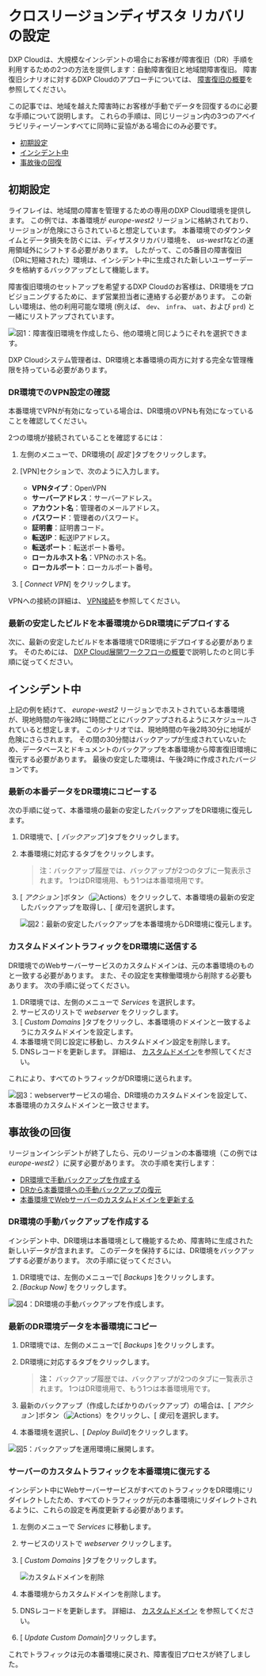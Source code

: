# クロスリージョンディザスタ リカバリの設定

DXP Cloudは、大規模なインシデントの場合にお客様が障害復旧（DR）手順を利用するための2つの方法を提供します：自動障害復旧と地域間障害復旧。 障害復旧シナリオに対するDXP Cloudのアプローチについては、 [障害復旧の概要](./disaster-recovery-overview.md)を参照してください。

この記事では、地域を越えた障害時にお客様が手動でデータを回復するのに必要な手順について説明します。 これらの手順は、同じリージョン内の3つのアベイラビリティーゾーンすべてに同時に妥協がある場合にのみ必要です。

  - [初期設定](#initial-setup)
  - [インシデント中](#during-an-incident)
  - [事故後の回復](#post-incident-recovery)

## 初期設定

ライフレイは、地域間の障害を管理するための専用のDXP Cloud環境を提供します。 この例では、本番環境が *europe-west2* リージョンに格納されており、リージョンが危険にさらされていると想定しています。 本番環境でのダウンタイムとデータ損失を防ぐには、ディザスタリカバリ環境を、 *us-west1*などの運用領域外にシフトする必要があります。 したがって、この5番目の障害復旧（DRに短縮された）環境は、インシデント中に生成された新しいユーザーデータを格納するバックアップとして機能します。

障害復旧環境のセットアップを希望するDXP Cloudのお客様は、DR環境をプロビジョニングするために、まず営業担当者に連絡する必要があります。 この新しい環境は、他の利用可能な環境 (例えば、 `dev`、 `infra`、 `uat`、および `prd`) と一緒にリストアップされています。

![図1：障害復旧環境を作成したら、他の環境と同じようにそれを選択できます。](./configuring-cross-region-disaster-recovery/images/01.png)

DXP Cloudシステム管理者は、DR環境と本番環境の両方に対する完全な管理権限を持っている必要があります。

### DR環境でのVPN設定の確認

本番環境でVPNが有効になっている場合は、DR環境のVPNも有効になっていることを確認してください。

2つの環境が接続されていることを確認するには：

1.  左側のメニューで、DR環境の[ *設定* ]タブをクリックします。

2.  [VPN]セクションで、次のように入力します。

      - **VPNタイプ**：OpenVPN
      - **サーバーアドレス**：サーバーアドレス。
      - **アカウント名**：管理者のメールアドレス。
      - **パスワード**：管理者のパスワード。
      - **証明書**：証明書コード。
      - **転送IP**：転送IPアドレス。
      - **転送ポート**：転送ポート番号。
      - **ローカルホスト名**：VPNのホスト名。
      - **ローカルポート**：ローカルポート番号。

3.  [ *Connect VPN*] をクリックします。

VPNへの接続の詳細は、 [VPN接続](../infrastructure-and-operations/networking/connecting-a-vpn-to-dxp-cloud.md)を参照してください。

### 最新の安定したビルドを本番環境からDR環境にデプロイする

次に、最新の安定したビルドを本番環境でDR環境にデプロイする必要があります。 そのためには、 [DXP Cloud展開ワークフローの概要](../build-and-deploy/overview-of-the-dxp-cloud-deployment-workflow.md)で説明したのと同じ手順に従ってください。

## インシデント中

上記の例を続けて、 *europe-west2* リージョンでホストされている本番環境が、現地時間の午後2時に1時間ごとにバックアップされるようにスケジュールされていると想定します。 このシナリオでは、現地時間の午後2時30分に地域が危険にさらされます。 その間の30分間はバックアップが生成されていないため、データベースとドキュメントのバックアップを本番環境から障害復旧環境に復元する必要があります。 最後の安定した環境は、午後2時に作成されたバージョンです。

### 最新の本番データをDR環境にコピーする

次の手順に従って、本番環境の最新の安定したバックアップをDR環境に復元します。

1.  DR環境で、[ *バックアップ* ]タブをクリックします。

2.  本番環境に対応するタブをクリックします。

    > 注：バックアップ履歴では、バックアップが2つのタブに一覧表示されます。 1つはDR環境用、もう1つは本番環境用です。

3.  [ *アクション* ]ボタン（![Actions](./configuring-cross-region-disaster-recovery/images/03.png)）をクリックして、本番環境の最新の安定したバックアップを取得し、[ *復元*]を選択します。

    ![図2：最新の安定したバックアップを本番環境からDR環境に復元します。](./configuring-cross-region-disaster-recovery/images/04.png)

### カスタムドメイントラフィックをDR環境に送信する

DR環境でのWebサーバーサービスのカスタムドメインは、元の本番環境のものと一致する必要があります。 また、その設定を実稼働環境から削除する必要もあります。 次の手順に従ってください。

1.  DR環境では、左側のメニューで *Services* を選択します。
2.  サービスのリストで *webserver* をクリックします。
3.  [ *Custom Domains* ]タブをクリックし、本番環境のドメインと一致するようにカスタムドメインを設定します。
4.  本番環境で同じ設定に移動し、カスタムドメイン設定を削除します。
5.  DNSレコードを更新します。 詳細は、 [カスタムドメイン](../infrastructure-and-operations/networking/custom-domains.md)を参照してください。

これにより、すべてのトラフィックがDR環境に送られます。

![図3：webserverサービスの場合、DR環境のカスタムドメインを設定して、本番環境のカスタムドメインと一致させます。](./configuring-cross-region-disaster-recovery/images/07.png)

## 事故後の回復

リージョンインシデントが終了したら、元のリージョンの本番環境（この例では*europe-west2* ）に戻す必要があります。 次の手順を実行します：

  - [DR環境で手動バックアップを作成する](#create-a-manual-backup-in-the-dr-environment)
  - [DRから本番環境への手動バックアップの復元](#restore-the-manual-backup-from-dr-to-Production)
  - [本番環境でWebサーバーのカスタムドメインを更新する](#update-the-web-server-custom-domain-in-Production)

### DR環境の手動バックアップを作成する

インシデント中、DR環境は本番環境として機能するため、障害時に生成された新しいデータが含まれます。 このデータを保持するには、DR環境をバックアップする必要があります。 次の手順に従ってください。

1.  DR環境では、左側のメニューで[ *Backups* ]をクリックします。
2.  *[Backup Now]* をクリックします。

![図4：DR環境の手動バックアップを作成します。](./configuring-cross-region-disaster-recovery/images/08.png)

### 最新のDR環境データを本番環境にコピー

1.  DR環境では、左側のメニューで[ *Backups* ]をクリックします。

2.  DR環境に対応するタブをクリックします。

    > **注：** バックアップ履歴では、バックアップが2つのタブに一覧表示されます。 1つはDR環境用で、もう1つは本番環境用です。

3.  最新のバックアップ（作成したばかりのバックアップ）の場合は、[ *アクション* ]ボタン（![Actions](./configuring-cross-region-disaster-recovery/images/03.png)）をクリックし、[ *復元*]を選択します。

4.  本番環境を選択し、[ *Deploy Build*]をクリックします。

![図5：バックアップを運用環境に展開します。](./configuring-cross-region-disaster-recovery/images/09.png)

### サーバーのカスタムトラフィックを本番環境に復元する

インシデント中にWebサーバーサービスがすべてのトラフィックをDR環境にリダイレクトしたため、すべてのトラフィックが元の本番環境にリダイレクトされるように、これらの設定を再度更新する必要があります。

1.  左側のメニューで *Services* に移動します。

2.  サービスのリストで *webserver* クリックします。

3.  [ *Custom Domains* ]タブをクリックします。

    ![カスタムドメインを削除](./configuring-cross-region-disaster-recovery/images/10.png)

4.  本番環境からカスタムドメインを削除します。

5.  DNSレコードを更新します。 詳細は、 [カスタムドメイン](https://help.liferay.com/hc/en-us/articles/360032856292) を参照してください。

6.  [ *Update Custom Domain*]クリックします。

これでトラフィックは元の本番環境に戻され、障害復旧プロセスが終了しました。
